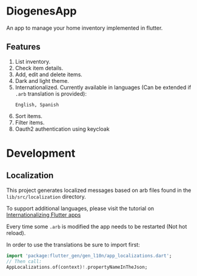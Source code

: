 # DiogenesApp

An app to manage your home inventory implemented in flutter.

## Features

1. List inventory.
1. Check item details.
1. Add, edit and delete items.
1. Dark and light theme.
1. Internationalized. Currently available in languages (Can be extended if `.arb` translation is provided):
    ```
    English, Spanish
    ```
1. Sort items.
1. Filter items.
1. Oauth2 authentication using keycloak

# Development

## Localization

This project generates localized messages based on arb files found in
the `lib/src/localization` directory.

To support additional languages, please visit the tutorial on
[Internationalizing Flutter
apps](https://flutter.dev/docs/development/accessibility-and-localization/internationalization)

Every time some `.arb` is modified the app needs to be restarted (Not hot reload).

In order to use the translations be sure to import first:
```dart
import 'package:flutter_gen/gen_l10n/app_localizations.dart';
// Then call:
AppLocalizations.of(context)!.propertyNameInTheJson;